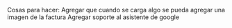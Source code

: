 Cosas para hacer:
Agregar que cuando se carga algo se pueda agregar una imagen de la factura
Agregar soporte al asistente de google